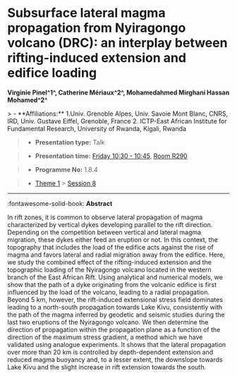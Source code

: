 # Subsurface lateral magma propagation from Nyiragongo volcano (DRC): an interplay between rifting-induced extension and edifice loading

**Virginie Pinel^1^, Catherine Mériaux^2^, Mohamedahmed Mirghani Hassan Mohamed^2^**

<!-- more -->> - **Affiliations:** 1.Univ. Grenoble Alpes, Univ. Savoie Mont Blanc, CNRS, IRD, Univ. Gustave Eiffel, Grenoble, France 2. ICTP-East African Institute for Fundamental Research, University of Rwanda, Kigali, Rwanda

> - **Presentation type:** Talk

> - **Presentation time:** [Friday 10:30 - 10:45](../sessions_comparison.md#__tabbed_4_4), [Room R290](../maps_venue.md#__tabbed_1_1)

> - **Programme No:** 1.8.4

> - [Theme 1](../theme1.md) > [Session 8](../sessions/session-1-8.md)

--- 

:fontawesome-solid-book: **Abstract**

In rift zones, it is common to observe lateral propagation of magma characterized by vertical dykes developing parallel to the rift direction. Depending on the competition between vertical and lateral magma migration, these dykes either feed an eruption or not. In this context, the topography that includes the load of the edifice acts against the rise of magma and favors lateral and radial migration away from the edifice. Here, we study the combined effect of the rifting-induced extension and the topographic loading of the Nyiragongo volcano located in the western branch of the East African Rift. Using analytical and numerical models, we show that the path of a dyke originating from the volcanic edifice is first influenced by the load of the volcano, leading to a radial propagation. Beyond 5 km, however, the rift-induced extensional stress field dominates leading to a north-south propagation towards Lake Kivu, consistently with the path of the magma inferred by geodetic and seismic studies during the last two eruptions of the Nyiragongo volcano. We then determine the direction of propagation within the propagation plane as a function of the direction of the maximum stress gradient, a method which we have validated using analogue experiments. It shows that the lateral propagation over more than 20 km is controlled by depth-dependent extension and reduced magma buoyancy and, to a lesser extent, the downslope towards Lake Kivu and the slight increase in rift extension towards the south.

